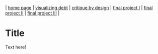 | [home page](https://ncbartel.github.io/Portfolio/) | [visualizing debt](visualizing-government-debt) | [critique by design](critique-by-design) | [final project I](final-project-part-one) | [final project II](final-project-part-two) | [final project III](final-project-part-three) |
# Title
Text here!

<script type='text/javascript'>                    
    var divElement = document.getElementById('viz1706465583004');
    var vizElement = divElement.getElementsByTagName('object')[0];
    vizElement.style.width='100%';vizElement.style.height=(divElement.offsetWidth*0.75)+'px';
    var scriptElement = document.createElement('script');
    scriptElement.src = 'https://public.tableau.com/javascripts/api/viz_v1.js';                    
    vizElement.parentNode.insertBefore(scriptElement, vizElement);                
</script>

